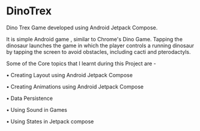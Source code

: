 # DinoTrex
Dino Trex Game developed using Android Jetpack Compose.

It is simple Android game , similar to Chrome's Dino Game.
Tapping the dinosaur launches the game in which the player controls a running dinosaur by tapping the screen 
to avoid obstacles, including cacti and pterodactyls.

Some of the Core topics that I learnt during this Project are - 

•	Creating Layout using Android Jetpack Compose

•	Creating Animations using Android Jetpack Compose

•	Data Persistence

•	Using Sound in Games

•	Using States in Jetpack compose



